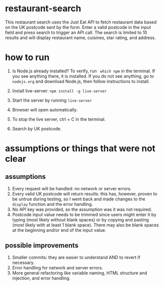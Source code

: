 # restaurant-search
 
This restaurant search uses the Just Eat API to fetch restaurant data based on the UK postcode sent by the form. Enter a valid postcode in the input field and press search to trigger an API call. The search is limited to 10 results and will display restaurant name, cuisines, star rating, and address.

<!-- Add how to build, compile and run your solution into the README
● Include any assumptions or things that were not clear to you in the README
● Include any improvements you’d make to your solution in the README -->


# how to run

1. Is Node.js already installed? To verify, run ``` which npm``` in the terminal. If you see anything there, it is installed. If you do not see anything, go to ```nodejs.org``` and download Node.js, then follow instructions to install.

2. Install live-server: ```npm install -g live-server```

3. Start the server by running ```live-server```

4. Browser will open automatically.

5. To stop the live server, ctrl + C in the terminal.

6. Search by UK postcode.


# assumptions or things that were not clear

## assumptions
1. Every request will be handled: no network or server errors.
2. Every valid UK postcode will return results: this has, however, proven to be untrue during testing, so I went back and made changes to the ```display``` function and the error handling.
3. No API key was provided, so the assumption was it was not required.
4. Postcode input value needs to be trimmed since users might enter it by typing (most likely without blank spaces) or by copying and pasting (most likely with at least 1 blank space). There may also be blank spaces at the beginning and/or end of the input value.

## possible improvements
1. Smaller commits: they are easier to understand AND to revert if necessary.
2. Error handling for network and server errors.
3. More general refactoring like variable naming, HTML structure and injection, and error handling.